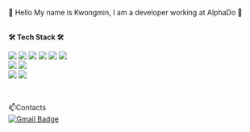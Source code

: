 <!--<p align="center">-->
👋 Hello My name is Kwongmin, I am a developer working at AlphaDo 👋
</br>
</br>




<b>🛠 Tech Stack 🛠</b>
</br>

<!--<p align="center">-->
<img src="https://img.shields.io/badge/Python-3766AB?style=flat-square&logo=Python&logoColor=white"/></a>
<img src="https://img.shields.io/badge/Django-092E20?style=flat-square&logo=Django&logoColor=white"/></a>
<img src="https://img.shields.io/badge/Flask-000000?style=flat-square&logo=Flask&logoColor=white"/></a> 
<img src="https://img.shields.io/badge/HTML5-E34F26?style=flat-square&logo=HTML5&logoColor=white"/></a>
<img src="https://img.shields.io/badge/CSS3-1572B6?style=flat-square&logo=CSS3&logoColor=white"/></a> 
<img src="https://img.shields.io/badge/JavaScript-F7DF1E?style=flat-square&logo=JavaScript&logoColor=white"/></a> 
</br>
<img src="https://img.shields.io/badge/PostgreSQL-4169E1?style=flat-square&logo=PostgreSQL&logoColor=black"/>
<img src="https://img.shields.io/badge/MySQL-4479A1?style=flat-square&logo=MySQL&logoColor=white"/></a>  
<img src="https://img.shields.io/badge/Amazon AWS-232F3E?style=flat-square&logo=Amazon%20AWS&logoColor=white"/></a> 
<img src="https://img.shields.io/badge/Amazon S3-1572B6?style=flat-square&logo=Amazon%20S3&logoColor=white"/></a>

</br>

📫Contacts
</br>
[![Gmail Badge](https://img.shields.io/badge/Gmail-d14836?style=flat-square&logo=Gmail&logoColor=white&link=mailto:xx@gmail.com)](mailto:dnwjd6452@gmail.com)



<!--
**dnwjd6452/dnwjd6452** is a ✨ _special_ ✨ repository because its `README.md` (this file) appears on your GitHub profile.


Here are some ideas to get you started:

- 🔭 I’m currently working on ...
- 🌱 I’m currently learning ...
- 👯 I’m looking to collaborate on ...
- 🤔 I’m looking for help with ...
- 💬 Ask me about ...
- 📫 How to reach me: ...
- 😄 Pronouns: ...
- ⚡ Fun fact: ...
-->
